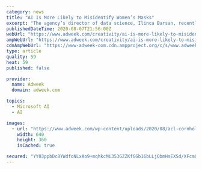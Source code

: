 ```yaml
---
category: news
title: "AI Is More Likely to Misidentify Women’s Masks"
excerpt: "The agency’s director of data science, Ilinca Barsan, recently published a blog post in which she tested 530 images, split evenly between men and women, wearing masks on three m"
publishedDateTime: 2020-08-07T21:56:00Z
webUrl: "https://www.adweek.com/creativity/ai-is-more-likely-to-misidentify-womens-masks/"
ampWebUrl: "https://www.adweek.com/creativity/ai-is-more-likely-to-misidentify-womens-masks/amp/"
cdnAmpWebUrl: "https://www-adweek-com.cdn.ampproject.org/c/s/www.adweek.com/creativity/ai-is-more-likely-to-misidentify-womens-masks/amp/"
type: article
quality: 59
heat: 59
published: false

provider:
  name: Adweek
  domain: adweek.com

topics:
  - Microsoft AI
  - AI

images:
  - url: "https://www.adweek.com/wp-content/uploads/2020/08/acl-cornhole-PAGE-2020-640x360.jpg"
    width: 640
    height: 360
    isCached: true

secured: "YY03ppbDc8YWdfoNLxAo9+mqhkcMi353GZZKfGGb16bLLjQbmHsEXSd/XFcm0YAQgb2VfjcQdWaaBpa3Ck6tNTc/GYzLoLRmQDypWwFpLYbLzRflBU4Kl4KxMNBgkceD+ttTpDKFMrE/znla8ea3Lsnwlf/u0dqMtN0q0nL1Zn3zPlimrVUR6U0Be/r/yWJ+4YZ52XB2/Yjz/qn39CZi+u7O2/ddJkRn8uVkekYrDJ5aEH7KY6Ri+iNtZpouJo7gd42VpZNt70TVBoXegHvmRoDXtTlmjNx59E1yJrISE3eCFE4HokK2AaR2fiC8odjRiDcfCTkMd8rjY7IsSQcUqQ==;EjCntUTisFTITs6ZO2rEcw=="
---
```


